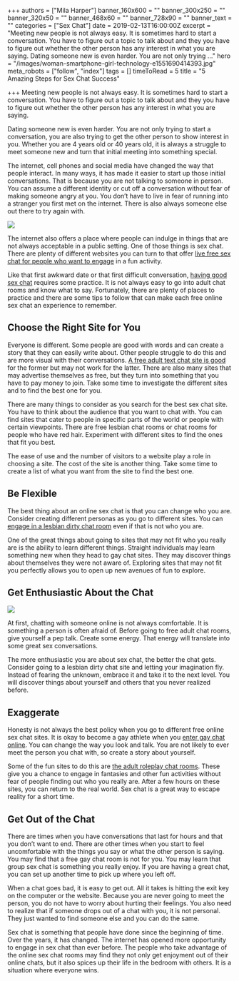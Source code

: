 +++
authors = ["Mila Harper"]
banner_160x600 = ""
banner_300x250 = ""
banner_320x50 = ""
banner_468x60 = ""
banner_728x90 = ""
banner_text = ""
categories = ["Sex Chat"]
date = 2019-02-13T16:00:00Z
excerpt = "Meeting new people is not always easy. It is sometimes hard to start a conversation. You have to figure out a topic to talk about and they you have to figure out whether the other person has any interest in what you are saying. Dating someone new is even harder. You are not only trying &hellip;"
hero = "/images/woman-smartphone-girl-technology-e1551690414393.jpg"
meta_robots = ["follow", "index"]
tags = []
timeToRead = 5
title = "5 Amazing Steps for Sex Chat Success"

+++
Meeting new people is not always easy. It is sometimes hard to start a conversation. You have to figure out a topic to talk about and they you have to figure out whether the other person has any interest in what you are saying.

Dating someone new is even harder. You are not only trying to start a conversation, you are also trying to get the other person to show interest in you. Whether you are 4 years old or 40 years old, it is always a struggle to meet someone new and turn that initial meeting into something special.

The internet, cell phones and social media have changed the way that people interact. In many ways, it has made it easier to start up those initial conversations. That is because you are not talking to someone in person. You can assume a different identity or cut off a conversation without fear of making someone angry at you. You don’t have to live in fear of running into a stranger you first met on the internet. There is also always someone else out there to try again with.

![](/images/Chatting-on-a-laptop-e1551852929446-1024x640.jpg)

The internet also offers a place where people can indulge in things that are not always acceptable in a public setting. One of those things is sex chat. There are plenty of different websites you can turn to that offer [live free sex chat for people who want to engage](https://isexychat.com/chatrooms/sex-chat/ "Chatrooms - Sex Chat") in a fun activity.

Like that first awkward date or that first difficult conversation, [having good sex chat](/sexting-tips-for-beginners/ "Sexting Tips For Beginners") requires some practice. It is not always easy to go into adult chat rooms and know what to say. Fortunately, there are plenty of places to practice and there are some tips to follow that can make each free online sex chat an experience to remember.

## Choose the Right Site for You

Everyone is different. Some people are good with words and can create a story that they can easily write about. Other people struggle to do this and are more visual with their conversations. [A free adult text chat site is good](https://isexychat.com/ "iSexyChat") for the former but may not work for the latter. There are also many sites that may advertise themselves as free, but they turn into something that you have to pay money to join. Take some time to investigate the different sites and to find the best one for you.

There are many things to consider as you search for the best sex chat site. You have to think about the audience that you want to chat with. You can find sites that cater to people in specific parts of the world or people with certain viewpoints. There are free lesbian chat rooms or chat rooms for people who have red hair. Experiment with different sites to find the ones that fit you best.

The ease of use and the number of visitors to a website play a role in choosing a site. The cost of the site is another thing. Take some time to create a list of what you want from the site to find the best one.

## Be Flexible

The best thing about an online sex chat is that you can change who you are. Consider creating different personas as you go to different sites. You can [engage in a lesbian dirty chat room](https://isexychat.com/chatrooms/lesbian-chat/ "Chatrooms - Lesbian Chat") even if that is not who you are.

One of the great things about going to sites that may not fit who you really are is the ability to learn different things. Straight individuals may learn something new when they head to gay chat sites. They may discover things about themselves they were not aware of. Exploring sites that may not fit you perfectly allows you to open up new avenues of fun to explore.

## Get Enthusiastic About the Chat

![](/images/Be-Enthusiastic-About-Sex-Chat-e1551858293649-1024x639.jpg)

At first, chatting with someone online is not always comfortable. It is something a person is often afraid of. Before going to free adult chat rooms, give yourself a pep talk. Create some energy. That energy will translate into some great sex conversations.

The more enthusiastic you are about sex chat, the better the chat gets. Consider going to a lesbian dirty chat site and letting your imagination fly. Instead of fearing the unknown, embrace it and take it to the next level. You will discover things about yourself and others that you never realized before.

## Exaggerate

Honesty is not always the best policy when you go to different free online sex chat sites. It is okay to become a gay athlete when you [enter gay chat online](https://isexychat.com/chatrooms/gay-chat/ "Chatrooms - Gay Chat"). You can change the way you look and talk. You are not likely to ever meet the person you chat with, so create a story about yourself.

Some of the fun sites to do this are [the adult roleplay chat rooms](https://isexychat.com/chatrooms/roleplay-chat/ "Chatrooms - Roleplay Chat"). These give you a chance to engage in fantasies and other fun activities without fear of people finding out who you really are. After a few hours on these sites, you can return to the real world. Sex chat is a great way to escape reality for a short time.

## Get Out of the Chat

There are times when you have conversations that last for hours and that you don’t want to end. There are other times when you start to feel uncomfortable with the things you say or what the other person is saying. You may find that a free gay chat room is not for you. You may learn that group sex chat is something you really enjoy. If you are having a great chat, you can set up another time to pick up where you left off.

When a chat goes bad, it is easy to get out. All it takes is hitting the exit key on the computer or the website. Because you are never going to meet the person, you do not have to worry about hurting their feelings. You also need to realize that if someone drops out of a chat with you, it is not personal. They just wanted to find someone else and you can do the same.

Sex chat is something that people have done since the beginning of time. Over the years, it has changed. The internet has opened more opportunity to engage in sex chat than ever before. The people who take advantage of the online sex chat rooms may find they not only get enjoyment out of their online chats, but it also spices up their life in the bedroom with others. It is a situation where everyone wins.